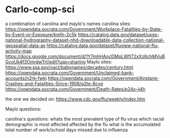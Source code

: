 # Carlo-comp-sci
a combination of carolina and maylo's names
carolina sites:
  https://opendata.socrata.com/Government/Workplace-Fatalities-by-State-by-Event-or-Exposure/kmfn-2c5k 
  https://catalog.data.gov/dataset/usgs-national-hydrography-dataset-nhd-downloadable-data-collection-national-geospatial-data-as 
  https://catalog.data.gov/dataset/fluview-national-flu-activity-map 
  https://docs.google.com/document/d/1Y7mhHAocDMpLWfI72xXz6chMVuBGcoUk4f3OmrdwTrI/edit?usp=sharing 
Maylo sites:
  https://www.ssa.gov/oact/babynames/decades/century.html 
  https://opendata.socrata.com/Government/Unclaimed-bank-accounts/n2rk-fwkj 
  https://opendata.socrata.com/Government/Airplane-Crashes-and-Fatalities-Since-1908/q2te-8cvq 
  https://opendata.socrata.com/Government/Death-Rates/p24x-ij4h 

the one we decided on:
  https://www.cdc.gov/flu/weekly/index.htm

Maylo questions:

carolina's questions:
  whats the most prevalent type of flu virus
  which racial demographic is most affected affected by the flu
  what is the accumulated total number of work/school days missed due to influenza
  
